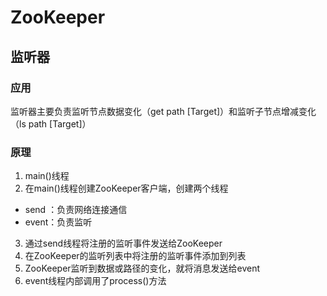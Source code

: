 # ZooKeeper
## 监听器
### 应用
监听器主要负责监听节点数据变化（get path [Target]）和监听子节点增减变化（ls path [Target]）
### 原理
1. main()线程
2. 在main()线程创建ZooKeeper客户端，创建两个线程
- send ：负责网络连接通信
- event：负责监听
3. 通过send线程将注册的监听事件发送给ZooKeeper
4. 在ZooKeeper的监听列表中将注册的监听事件添加到列表
5. ZooKeeper监听到数据或路径的变化，就将消息发送给event
6. event线程内部调用了process()方法
